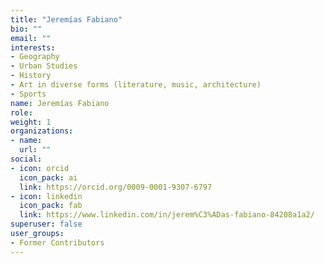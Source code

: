 ```yaml
---
title: "Jeremías Fabiano"
bio: ""
email: ""
interests:
- Geography 
- Urban Studies
- History 
- Art in diverse forms (literature, music, architecture)
- Sports
name: Jeremías Fabiano
role:
weight: 1
organizations:
- name: 
  url: ""
social:
- icon: orcid
  icon_pack: ai
  link: https://orcid.org/0009-0001-9307-6797
- icon: linkedin
  icon_pack: fab
  link: https://www.linkedin.com/in/jerem%C3%ADas-fabiano-84208a1a2/
superuser: false
user_groups:
- Former Contributors
---
```


